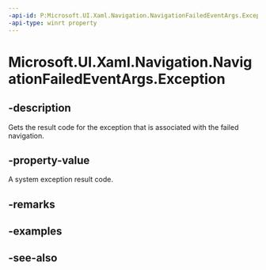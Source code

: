 ```yaml
---
-api-id: P:Microsoft.UI.Xaml.Navigation.NavigationFailedEventArgs.Exception
-api-type: winrt property
---
```


<!-- Property syntax
public Windows.Foundation.HResult Exception { get; }
-->

# Microsoft.UI.Xaml.Navigation.NavigationFailedEventArgs.Exception

## -description
Gets the result code for the exception that is associated with the failed navigation.

## -property-value
A system exception result code.

## -remarks

## -examples

## -see-also
